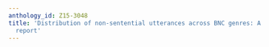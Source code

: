 ```yaml
---
anthology_id: Z15-3048
title: 'Distribution of non-sentential utterances across BNC genres: A preliminary
  report'
---
```

